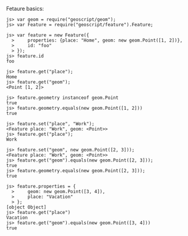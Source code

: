 Fetaure basics:

    js> var geom = require("geoscript/geom");
    js> var Feature = require("geoscript/feature").Feature;

    js> var feature = new Feature({
      >     properties: {place: "Home", geom: new geom.Point([1, 2])}, 
      >     id: "foo"
      > });
    js> feature.id
    foo
    
    js> feature.get("place");
    Home
    js> feature.get("geom");
    <Point [1, 2]>
    
    js> feature.geometry instanceof geom.Point
    true
    js> feature.geometry.equals(new geom.Point([1, 2]))
    true
    
    js> feature.set("place", "Work");
    <Feature place: "Work", geom: <Point>>
    js> feature.get("place");
    Work
    
    js> feature.set("geom", new geom.Point([2, 3]));
    <Feature place: "Work", geom: <Point>>
    js> feature.get("geom").equals(new geom.Point([2, 3]));
    true
    js> feature.geometry.equals(new geom.Point([2, 3]));
    true
    
    js> feature.properties = {
      >     geom: new geom.Point([3, 4]),
      >     place: "Vacation"
      > };
    [object Object]
    js> feature.get("place")
    Vacation
    js> feature.get("geom").equals(new geom.Point([3, 4]))
    true
    
